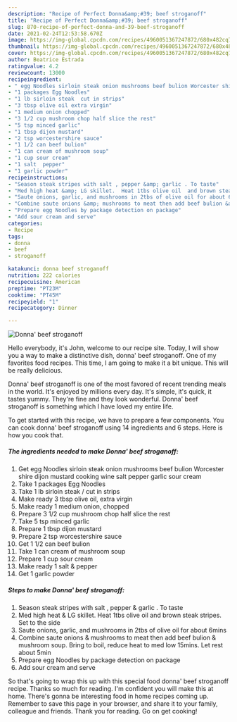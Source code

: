 ```yaml
---
description: "Recipe of Perfect Donna&amp;#39; beef stroganoff"
title: "Recipe of Perfect Donna&amp;#39; beef stroganoff"
slug: 870-recipe-of-perfect-donna-and-39-beef-stroganoff
date: 2021-02-24T12:53:58.670Z
image: https://img-global.cpcdn.com/recipes/4960051367247872/680x482cq70/donna-beef-stroganoff-recipe-main-photo.jpg
thumbnail: https://img-global.cpcdn.com/recipes/4960051367247872/680x482cq70/donna-beef-stroganoff-recipe-main-photo.jpg
cover: https://img-global.cpcdn.com/recipes/4960051367247872/680x482cq70/donna-beef-stroganoff-recipe-main-photo.jpg
author: Beatrice Estrada
ratingvalue: 4.2
reviewcount: 13000
recipeingredient:
- " egg Noodles sirloin steak onion mushrooms beef bulion Worcester shire dijon mustard cooking wine salt pepper garlic sour cream"
- "1 packages Egg Noodles"
- "1 lb sirloin steak  cut in strips"
- "3 tbsp olive oil extra virgin"
- "1 medium onion chopped"
- "3 1/2 cup mushroom chop half slice the rest"
- "5 tsp minced garlic"
- "1 tbsp dijon mustard"
- "2 tsp worcestershire sauce"
- "1 1/2 can beef bulion"
- "1 can cream of mushroom soup"
- "1 cup sour cream"
- "1 salt  pepper"
- "1 garlic powder"
recipeinstructions:
- "Season steak stripes with salt , pepper &amp; garlic . To taste"
- "Med high heat &amp; LG skillet.  Heat 1tbs olive oil  and brown steak stripes. Set to the side"
- "Saute onions, garlic, and mushrooms in 2tbs of olive oil for about 6mins"
- "Combine saute onions &amp; mushrooms to meat then add beef bulion &amp; mushroom soup. Bring to boil,  reduce heat to med low 15mins. Let rest about 5min"
- "Prepare egg Noodles by package detection on package"
- "Add sour cream and serve"
categories:
- Recipe
tags:
- donna
- beef
- stroganoff

katakunci: donna beef stroganoff 
nutrition: 222 calories
recipecuisine: American
preptime: "PT23M"
cooktime: "PT45M"
recipeyield: "1"
recipecategory: Dinner

---
```



![Donna&#39; beef stroganoff](https://img-global.cpcdn.com/recipes/4960051367247872/680x482cq70/donna-beef-stroganoff-recipe-main-photo.jpg)

Hello everybody, it's John, welcome to our recipe site. Today, I will show you a way to make a distinctive dish, donna&#39; beef stroganoff. One of my favorites food recipes. This time, I am going to make it a bit unique. This will be really delicious.

Donna&#39; beef stroganoff is one of the most favored of recent trending meals in the world. It's enjoyed by millions every day. It's simple, it's quick, it tastes yummy. They're fine and they look wonderful. Donna&#39; beef stroganoff is something which I have loved my entire life.




To get started with this recipe, we have to prepare a few components. You can cook donna&#39; beef stroganoff using 14 ingredients and 6 steps. Here is how you cook that.

<!--inarticleads1-->

##### The ingredients needed to make Donna&#39; beef stroganoff:

1. Get  egg Noodles sirloin steak onion mushrooms beef bulion Worcester shire dijon mustard cooking wine salt pepper garlic sour cream
1. Take 1 packages Egg Noodles
1. Take 1 lb sirloin steak / cut in strips
1. Make ready 3 tbsp olive oil, extra virgin
1. Make ready 1 medium onion, chopped
1. Prepare 3 1/2 cup mushroom chop half slice the rest
1. Take 5 tsp minced garlic
1. Prepare 1 tbsp dijon mustard
1. Prepare 2 tsp worcestershire sauce
1. Get 1 1/2 can beef bulion
1. Take 1 can cream of mushroom soup
1. Prepare 1 cup sour cream
1. Make ready 1 salt &amp; pepper
1. Get 1 garlic powder




<!--inarticleads2-->

##### Steps to make Donna&#39; beef stroganoff:

1. Season steak stripes with salt , pepper &amp; garlic . To taste
1. Med high heat &amp; LG skillet.  Heat 1tbs olive oil  and brown steak stripes. Set to the side
1. Saute onions, garlic, and mushrooms in 2tbs of olive oil for about 6mins
1. Combine saute onions &amp; mushrooms to meat then add beef bulion &amp; mushroom soup. Bring to boil,  reduce heat to med low 15mins. Let rest about 5min
1. Prepare egg Noodles by package detection on package
1. Add sour cream and serve




So that's going to wrap this up with this special food donna&#39; beef stroganoff recipe. Thanks so much for reading. I'm confident you will make this at home. There's gonna be interesting food in home recipes coming up. Remember to save this page in your browser, and share it to your family, colleague and friends. Thank you for reading. Go on get cooking!
